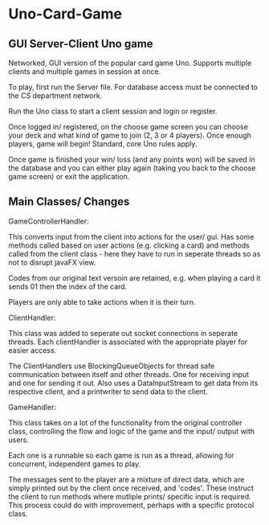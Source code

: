 # Uno-Card-Game
GUI Server-Client Uno game
-------------------------------------

Networked, GUI version of the popular card game Uno. Supports multiple clients and multiple games in session at once.

To play, first run the Server file. For database access must be connected to the CS department network.

Run the Uno class to start a client session and login or register.

Once logged in/ registered, on the choose game screen you can choose your deck and what kind
of game to join (2, 3 or 4 players). Once enough players, game will begin! Standard, core Uno
rules apply.

Once game is finished your win/ loss (and any points won) will be saved in the database
and you can either play again (taking you back to the choose game screen) or exit the application.

Main Classes/ Changes
-----------------------------------

GameControllerHandler:

This converts input from the client into actions for the user/ gui.
Has some methods called based on user actions (e.g. clicking a card) and
methods called from the client class - here they have to run in seperate threads
so as not to disrupt javaFX view.

Codes from our original text versoin are retained, e.g. when playing a card it sends
01 then the index of the card.

Players are only able to take actions when it is their turn.

ClientHandler:

This class was added to seperate out socket connections in seperate threads.
Each clientHandler is associated with the appropriate player for easier access.

The ClientHandlers use BlockingQueueObjects for thread safe communication
between itself and other threads. One for receiving input and one for sending it out.
Also uses a DataInputStream to get data from its respective client, and a printwriter
to send data to the client.

GameHandler:

This class takes on a lot of the functionality from the original controller class,
controlling the flow and logic of the game and the input/ output with users.

Each one is a runnable so each game is run as a thread, allowing for concurrent,
independent games to play.

The messages sent to the player are a mixture of direct data, which are simply
printed out by the client once received, and 'codes'. These instruct the client
to run methods where mutliple prints/ specific input is required. This process
could do with improvement, perhaps with a specific protocol class.
